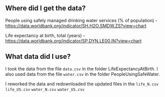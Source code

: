 ## Where did I get the data? 

People using safely managed drinking water services (% of population) - https://data.worldbank.org/indicator/SH.H2O.SMDW.ZS?view=chart

Life expectancy at birth, total (years) - https://data.worldbank.org/indicator/SP.DYN.LE00.IN?view=chart

## What data did I use? 

I took the data from the file `data.csv` in the folder LifeExpectancyAtBirth. I also used data from the file `water.csv` in the folder PeopleUsingSafeWater. 

I reworked the data and redownloaded the updated files in the `life_N.csv` `life_US.csv` `water_N.csv` `water_US.csv`
